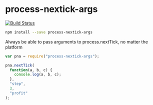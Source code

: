 # process-nextick-args

[![Build Status](https://travis-ci.org/calvinmetcalf/process-nextick-args.svg?branch=master)](https://travis-ci.org/calvinmetcalf/process-nextick-args)

```bash
npm install --save process-nextick-args
```

Always be able to pass arguments to process.nextTick, no matter the platform

```js
var pna = require("process-nextick-args");

pna.nextTick(
  function(a, b, c) {
    console.log(a, b, c);
  },
  "step",
  3,
  "profit"
);
```
